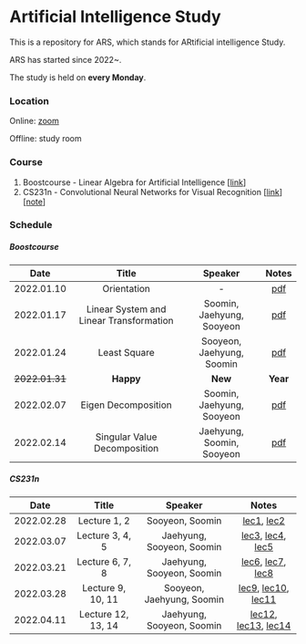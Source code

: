# Artificial Intelligence Study

This is a repository for ARS, which stands for ARtificial intelligence Study.

ARS has started since 2022~.

The study is held on **every Monday**.

### Location

Online: [zoom](https://snu-ac-kr.zoom.us/j/2492968239?pwd=akZPV2t6YnpBQndaZG5SZ1RTUzNQUT09)

Offline: study room

### Course

1. Boostcourse - Linear Algebra for Artificial Intelligence [[link](https://www.boostcourse.org/ai251/joinLectures/195088)]
2. CS231n - Convolutional Neural Networks for Visual Recognition [[link](https://www.youtube.com/playlist?list=PL3FW7Lu3i5JvHM8ljYj-zLfQRF3EO8sYv)] [[note](http://cs231n.stanford.edu/2017/syllabus.html)]

### Schedule

##### Boostcourse

|    Date    |    Title    | Speaker |                            Notes                             |
| :--------: | :---------: | :-----: | :----------------------------------------------------------: |
| 2022.01.10 | Orientation |    -    | [pdf](https://github.com/syshim77/ARS/tree/master/Boostcourse/0_Orientation) |
| 2022.01.17 | Linear System and Linear Transformation |    Soomin, Jaehyung, Sooyeon    | [pdf](https://github.com/syshim77/ARS/tree/master/Boostcourse/1_Linear) |
| 2022.01.24 | Least Square |    Sooyeon, Jaehyung, Soomin    | [pdf](https://github.com/syshim77/ARS/tree/master/Boostcourse/2_LeastSquare) |
| ~~2022.01.31~~ | **Happy** |    **New**    | **Year** |
| 2022.02.07 | Eigen Decomposition |    Soomin, Jaehyung, Sooyeon    | [pdf](https://github.com/syshim77/ARS/tree/master/Boostcourse/3_EigenDecomposition) |
| 2022.02.14 | Singular Value Decomposition |    Jaehyung, Soomin, Sooyeon    | [pdf](https://github.com/syshim77/ARS/tree/master/Boostcourse/4_SVD) |


##### CS231n

|    Date    |    Title    | Speaker |                            Notes                             |
| :--------: | :---------: | :-----: | :----------------------------------------------------------: |
| 2022.02.28 | Lecture 1, 2 |    Sooyeon, Soomin    | [lec1](https://github.com/syshim77/ARS/tree/master/CS231n/Lecture1), [lec2](https://github.com/syshim77/ARS/tree/master/CS231n/Lecture2)|
| 2022.03.07 | Lecture 3, 4, 5 |    Jaehyung, Sooyeon, Soomin    | [lec3](https://github.com/syshim77/ARS/tree/master/CS231n/Lecture3), [lec4](https://github.com/syshim77/ARS/tree/master/CS231n/Lecture4), [lec5](https://github.com/syshim77/ARS/tree/master/CS231n/Lecture5)|
| 2022.03.21 | Lecture 6, 7, 8 |    Jaehyung, Sooyeon, Soomin    | [lec6](https://github.com/syshim77/ARS/tree/master/CS231n/Lecture6), [lec7](https://github.com/syshim77/ARS/tree/master/CS231n/Lecture7), [lec8](https://github.com/syshim77/ARS/tree/master/CS231n/Lecture8)|
| 2022.03.28 | Lecture 9, 10, 11 |    Sooyeon, Jaehyung, Soomin    | [lec9](https://github.com/syshim77/ARS/tree/master/CS231n/Lecture9), [lec10](https://github.com/syshim77/ARS/tree/master/CS231n/Lecture10), [lec11](https://github.com/syshim77/ARS/tree/master/CS231n/Lecture11)|
| 2022.04.11 | Lecture 12, 13, 14 |    Jaehyung, Sooyeon, Soomin    | [lec12](https://github.com/syshim77/ARS/tree/master/CS231n/Lecture12), [lec13](https://github.com/syshim77/ARS/tree/master/CS231n/Lecture13), [lec14](https://github.com/syshim77/ARS/tree/master/CS231n/Lecture14)|